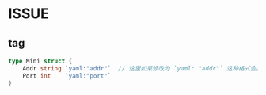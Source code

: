 # ISSUE

## tag

```go
type Mini struct {
    Addr string `yaml:"addr"`  // 这里如果修改为 `yaml: "addr"` 这种格式会出错，拿不到想要的内容
    Port int    `yaml:"port"`
}
```